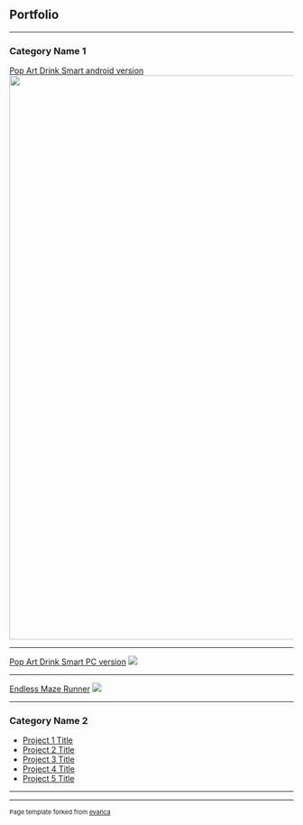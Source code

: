 ## Portfolio

---

### Category Name 1 

[Pop Art Drink Smart android version](https://play.google.com/store/apps/details?id=com.PISMOInkubator.PopArtDrinkSmart&hl=hr&gl=US)
<img src="Profile Image.jpg" width = "1000px" height = "1000px"/>

---
[Pop Art Drink Smart PC version](https://idejo.itch.io/pop-art-drink-smart)
<img src="images/dummy_thumbnail.jpg?raw=true"/>

---
[Endless Maze Runner](https://klaudija34.itch.io/endless-maze-runner)
<img src="images/dummy_thumbnail.jpg?raw=true"/>

---

### Category Name 2

- [Project 1 Title](http://example.com/)
- [Project 2 Title](http://example.com/)
- [Project 3 Title](http://example.com/)
- [Project 4 Title](http://example.com/)
- [Project 5 Title](http://example.com/)

---




---
<p style="font-size:11px">Page template forked from <a href="https://github.com/evanca/quick-portfolio">evanca</a></p>
<!-- Remove above link if you don't want to attibute -->
